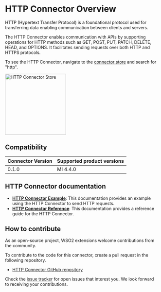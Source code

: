 # HTTP Connector Overview

HTTP (Hypertext Transfer Protocol) is a foundational protocol used for transferring data enabling communication between clients and servers.

The HTTP Connector enables communication with APIs by supporting operations for HTTP methods such as GET, POST, PUT, PATCH, DELETE, HEAD, and OPTIONS. It facilitates sending requests over both HTTP and HTTPS protocols.

To see the HTTP Connector, navigate to the [connector store](https://store.wso2.com) and search for "http".

<img src="{{base_path}}/assets/img/integrate/connectors/http-store.png" title="HTTP Connector Store" width="200" alt="HTTP Connector Store"/>

## Compatibility

| Connector Version | Supported product versions |
|-------------------|----------------------------|
| 0.1.0             | MI 4.4.0                   |

## HTTP Connector documentation

* **[HTTP Connector Example]({{base_path}}/reference/connectors/http-connector-example/)**: This documentation provides an example using the HTTP Connector to send HTTP requests.
* **[HTTP Connector Reference]({{base_path}}/reference/connectors/http-connector-configuration/)**: This documentation provides a reference guide for the HTTP Connector.

## How to contribute

As an open-source project, WSO2 extensions welcome contributions from the community.

To contribute to the code for this connector, create a pull request in the following repository.

* [HTTP Connector GitHub repository](https://github.com/wso2-extensions/mi-connector-http)

Check the [issue tracker](https://github.com/wso2/micro-integrator/issues) for open issues that interest you. We look forward to receiving your contributions.
